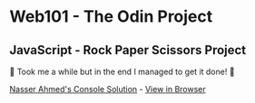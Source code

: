 # Web101 - The Odin Project
## JavaScript - Rock Paper Scissors Project

:raised_hands: Took me a while but in the end I managed to get it done! :raised_hands:

[Nasser Ahmed's Console Solution](https://github.com/SNasser97/js_project_rock_paper_scissors) - [View in Browser](https://snasser97.github.io/js_project_rock_paper_scissors/index.html)
